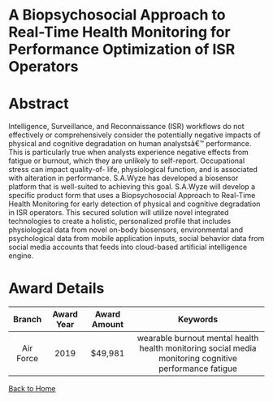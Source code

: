 
A Biopsychosocial Approach to Real-Time Health Monitoring for Performance Optimization of ISR Operators
=======================================================================================================

# Abstract


Intelligence, Surveillance, and Reconnaissance (ISR) workflows do not effectively or comprehensively consider the potentially negative impacts of physical and cognitive degradation on human analystsâ€™ performance. This is particularly true when analysts experience negative effects from fatigue or burnout, which they are unlikely to self-report. Occupational stress can impact quality-of- life, physiological function, and is associated with alteration in performance. S.A.Wyze has developed a biosensor platform that is well-suited to achieving this goal. S.A.Wyze will develop a specific product form that uses a Biopsychosocial Approach to Real-Time Health Monitoring for early detection of physical and cognitive degradation in ISR operators. This secured solution will utilize novel integrated technologies to create a holistic, personalized profile that includes physiological data from novel on-body biosensors, environmental and psychological data from mobile application inputs, social behavior data from social media accounts that feeds into cloud-based artificial intelligence engine.  

# Award Details

|Branch|Award Year|Award Amount|Keywords|
| :---: | :---: | :---: | :---: |
|Air Force|2019|$49,981|wearable burnout mental health health monitoring social media monitoring cognitive performance fatigue|
  
  


[Back to Home](https://github.com/chrischow/dod_sbir_awards/DJ/#1441)